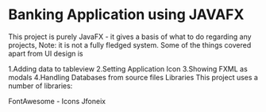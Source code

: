 # Banking Application using JAVAFX

This project is purely JavaFX - it gives a basis of what to do regarding any projects, 
Note: it is not a fully fledged system. Some of the things covered apart from UI design is

1.Adding data to tableview
2.Setting Application Icon
3.Showing FXML as modals
4.Handling Databases from source files
Libraries
This project uses a number of libraries:

FontAwesome - Icons
Jfoneix
